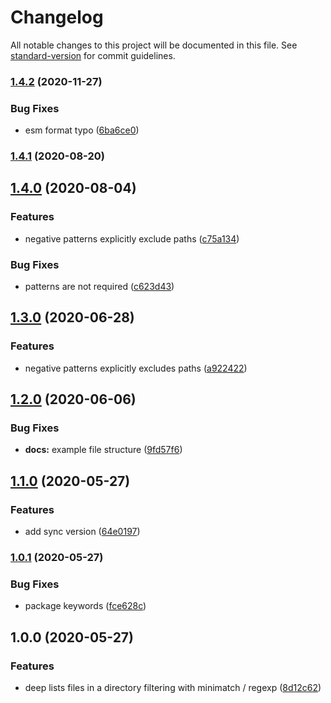 # Changelog

All notable changes to this project will be documented in this file. See [standard-version](https://github.com/conventional-changelog/standard-version) for commit guidelines.

### [1.4.2](https://github.com/devtin/deep-list-dir/compare/v1.4.1...v1.4.2) (2020-11-27)


### Bug Fixes

* esm format typo ([6ba6ce0](https://github.com/devtin/deep-list-dir/commit/6ba6ce0dc245dac78dca09fc614d7f71694b8bcb))

### [1.4.1](https://github.com/devtin/deep-list-dir/compare/v1.4.0...v1.4.1) (2020-08-20)

## [1.4.0](https://github.com/devtin/deep-list-dir/compare/v1.2.0...v1.4.0) (2020-08-04)


### Features

* negative patterns explicitly exclude paths ([c75a134](https://github.com/devtin/deep-list-dir/commit/c75a134a1041cc9a2a64a5d34a6ba96523f4937b))


### Bug Fixes

* patterns are not required ([c623d43](https://github.com/devtin/deep-list-dir/commit/c623d43c6fe33712b020c3a3d833a3f005bee756))

## [1.3.0](https://github.com/devtin/deep-list-dir/compare/v1.2.0...v1.3.0) (2020-06-28)


### Features

* negative patterns explicitly excludes paths ([a922422](https://github.com/devtin/deep-list-dir/commit/a922422e1db10dae1e541947301e3743b4c7515c))

## [1.2.0](https://github.com/devtin/deep-list-dir/compare/v1.0.0...v1.2.0) (2020-06-06)


### Bug Fixes

* **docs:** example file structure ([9fd57f6](https://github.com/devtin/deep-list-dir/commit/9fd57f68ff219251fce47c115915ab23ebd48758))

## [1.1.0](https://github.com/devtin/deep-list-dir/compare/v1.0.0...v1.1.0) (2020-05-27)


### Features

* add sync version ([64e0197](https://github.com/devtin/deep-list-dir/commit/64e0197558f9cde71fff2ae7addccc57310fc168))

### [1.0.1](https://github.com/devtin/deep-list-dir/compare/v1.0.0...v1.0.1) (2020-05-27)


### Bug Fixes

* package keywords ([fce628c](https://github.com/devtin/deep-list-dir/commit/fce628cd6f80cdac61281cc26f2686762400d560))

## 1.0.0 (2020-05-27)


### Features

* deep lists files in a directory filtering with minimatch / regexp ([8d12c62](https://github.com/devtin/deep-list-dir/commit/8d12c6261bc6491c0b976a08da80f7e04039d60f))
